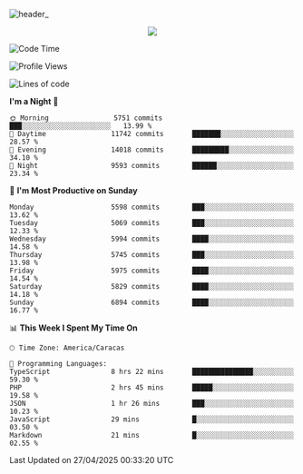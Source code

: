 ![header_](https://github.com/user-attachments/assets/4010d822-ccdc-4198-b608-18c773338d18)


<p align="center">
  <a href="http://www.github.com/thevacs">
    <img src="https://github-readme-streak-stats.herokuapp.com/?user=thevacs&stroke=ffffff&background=1c1917&ring=0891b2&fire=0891b2&currStreakNum=ffffff&currStreakLabel=0891b2&sideNums=ffffff&sideLabels=ffffff&dates=ffffff&hide_border=true" />
  </a>
</p>

<!--START_SECTION:waka-->
![Code Time](http://img.shields.io/badge/Code%20Time-3%2C380%20hrs%2035%20mins-blue)

![Profile Views](http://img.shields.io/badge/Profile%20Views-0-blue)

![Lines of code](https://img.shields.io/badge/From%20Hello%20World%20I%27ve%20Written-5.2%20million%20lines%20of%20code-blue)

**I'm a Night 🦉** 

```text
🌞 Morning                5751 commits        ███░░░░░░░░░░░░░░░░░░░░░░   13.99 % 
🌆 Daytime                11742 commits       ███████░░░░░░░░░░░░░░░░░░   28.57 % 
🌃 Evening                14018 commits       █████████░░░░░░░░░░░░░░░░   34.10 % 
🌙 Night                  9593 commits        ██████░░░░░░░░░░░░░░░░░░░   23.34 % 
```
📅 **I'm Most Productive on Sunday** 

```text
Monday                   5598 commits        ███░░░░░░░░░░░░░░░░░░░░░░   13.62 % 
Tuesday                  5069 commits        ███░░░░░░░░░░░░░░░░░░░░░░   12.33 % 
Wednesday                5994 commits        ████░░░░░░░░░░░░░░░░░░░░░   14.58 % 
Thursday                 5745 commits        ███░░░░░░░░░░░░░░░░░░░░░░   13.98 % 
Friday                   5975 commits        ████░░░░░░░░░░░░░░░░░░░░░   14.54 % 
Saturday                 5829 commits        ████░░░░░░░░░░░░░░░░░░░░░   14.18 % 
Sunday                   6894 commits        ████░░░░░░░░░░░░░░░░░░░░░   16.77 % 
```


📊 **This Week I Spent My Time On** 

```text
🕑︎ Time Zone: America/Caracas

💬 Programming Languages: 
TypeScript               8 hrs 22 mins       ███████████████░░░░░░░░░░   59.30 % 
PHP                      2 hrs 45 mins       █████░░░░░░░░░░░░░░░░░░░░   19.58 % 
JSON                     1 hr 26 mins        ███░░░░░░░░░░░░░░░░░░░░░░   10.23 % 
JavaScript               29 mins             █░░░░░░░░░░░░░░░░░░░░░░░░   03.50 % 
Markdown                 21 mins             █░░░░░░░░░░░░░░░░░░░░░░░░   02.55 % 
```


 Last Updated on 27/04/2025 00:33:20 UTC
<!--END_SECTION:waka-->
